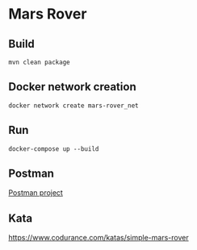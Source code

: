 # Mars Rover

## Build

```
mvn clean package
```

## Docker network creation

```
docker network create mars-rover_net
```

## Run

```
docker-compose up --build
```

## Postman
[Postman project](docs/postman)


## Kata
https://www.codurance.com/katas/simple-mars-rover
